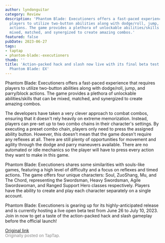 ```yaml
---
author: lyndonguitar
category: Review
description: 'Phantom Blade: Executioners offers a fast-paced experience that requires
  players to utilize two-button abilities along with dodge/roll, jump, and parry/block
  actions. The game provides a plethora of unlockable abilities/skills that can be
  mixed, matched, and synergized to create amazing combos.'
featured: false
pubDate: 2023-06-27
tags:
- taptap
- phantom-blade:-executioners
thumb: ''
title: 'Action-packed hack and slash now live with its final beta test!| Beta Impressions:
  Phantom Blade: EX'
---
```


Phantom Blade: Executioners offers a fast-paced experience that requires players to utilize two-button abilities along with dodge/roll, jump, and parry/block actions. The game provides a plethora of unlockable abilities/skills that can be mixed, matched, and synergized to create amazing combos.

The developers have taken a very clever approach to combat combos, ensuring that it doesn't rely heavily on extreme memorization. Instead, players can pre-set up to two combo chains in their character's settings. By executing a preset combo chain, players only need to press the assigned ability button. However, this doesn't mean that the game doesn't require any reflexes at all. There are still plenty of opportunities for movement and agility through the dodge and parry maneuvers available. There are no automated or idle mechanics so the player will have to press every action they want to make in this game.

Phantom Blade: Executioners shares some similarities with souls-like games, featuring a high level of difficulty and a focus on reflexes and timed actions. The game offers four unique characters: Soul, ZuoShang, Mu, and The Chord, representing the Swordsman, Heavy Swordsman, Agile Swordswoman, and Ranged Support Hero classes respectively. Players have the ability to create and play each character separately on a single account.

Phantom Blade: Executioners is gearing up for its highly-anticipated release and is currently hosting a live open beta test from June 26 to July 10, 2023. Join in now to get a taste of the action-packed hack and slash gameplay before the official launch!

[Original link](https://www.taptap.io/post/5913818)<br><span style="font-size: 0.95em; color: #888;">Originally posted on TapTap.</span>